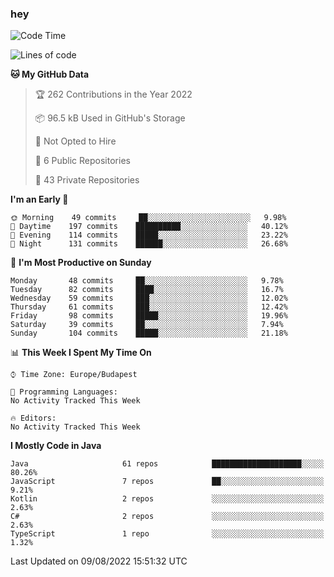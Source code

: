 ### hey

<!--START_SECTION:waka-->
![Code Time](http://img.shields.io/badge/Code%20Time-801%20hrs%2035%20mins-blue)

![Lines of code](https://img.shields.io/badge/From%20Hello%20World%20I%27ve%20Written-508%20Thousand%20lines%20of%20code-blue)

**🐱 My GitHub Data** 

> 🏆 262 Contributions in the Year 2022
 > 
> 📦 96.5 kB Used in GitHub's Storage 
 > 
> 🚫 Not Opted to Hire
 > 
> 📜 6 Public Repositories 
 > 
> 🔑 43 Private Repositories  
 > 
**I'm an Early 🐤** 

```text
🌞 Morning    49 commits     ██░░░░░░░░░░░░░░░░░░░░░░░   9.98% 
🌆 Daytime    197 commits    ██████████░░░░░░░░░░░░░░░   40.12% 
🌃 Evening    114 commits    █████░░░░░░░░░░░░░░░░░░░░   23.22% 
🌙 Night      131 commits    ██████░░░░░░░░░░░░░░░░░░░   26.68%

```
📅 **I'm Most Productive on Sunday** 

```text
Monday       48 commits     ██░░░░░░░░░░░░░░░░░░░░░░░   9.78% 
Tuesday      82 commits     ████░░░░░░░░░░░░░░░░░░░░░   16.7% 
Wednesday    59 commits     ███░░░░░░░░░░░░░░░░░░░░░░   12.02% 
Thursday     61 commits     ███░░░░░░░░░░░░░░░░░░░░░░   12.42% 
Friday       98 commits     █████░░░░░░░░░░░░░░░░░░░░   19.96% 
Saturday     39 commits     ██░░░░░░░░░░░░░░░░░░░░░░░   7.94% 
Sunday       104 commits    █████░░░░░░░░░░░░░░░░░░░░   21.18%

```


📊 **This Week I Spent My Time On** 

```text
⌚︎ Time Zone: Europe/Budapest

💬 Programming Languages: 
No Activity Tracked This Week

🔥 Editors: 
No Activity Tracked This Week

```

**I Mostly Code in Java** 

```text
Java                     61 repos            ████████████████████░░░░░   80.26% 
JavaScript               7 repos             ██░░░░░░░░░░░░░░░░░░░░░░░   9.21% 
Kotlin                   2 repos             ░░░░░░░░░░░░░░░░░░░░░░░░░   2.63% 
C#                       2 repos             ░░░░░░░░░░░░░░░░░░░░░░░░░   2.63% 
TypeScript               1 repo              ░░░░░░░░░░░░░░░░░░░░░░░░░   1.32%

```



 Last Updated on 09/08/2022 15:51:32 UTC
<!--END_SECTION:waka-->
